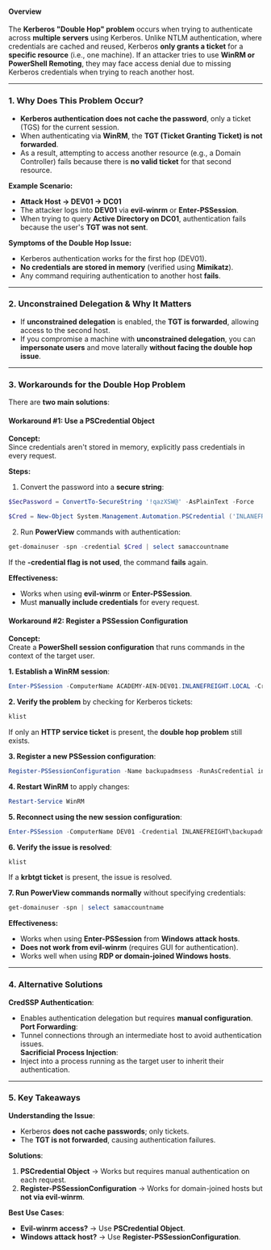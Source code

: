 #### **Overview**

The **Kerberos "Double Hop" problem** occurs when trying to authenticate across **multiple servers** using Kerberos. Unlike NTLM authentication, where credentials are cached and reused, Kerberos **only grants a ticket** for a **specific resource** (i.e., one machine). If an attacker tries to use **WinRM or PowerShell Remoting**, they may face access denial due to missing Kerberos credentials when trying to reach another host.


---

### **1. Why Does This Problem Occur?**

- **Kerberos authentication does not cache the password**, only a ticket (TGS) for the current session.
- When authenticating via **WinRM**, the **TGT (Ticket Granting Ticket) is not forwarded**.
- As a result, attempting to access another resource (e.g., a Domain Controller) fails because there is **no valid ticket** for that second resource.

 **Example Scenario:**

- **Attack Host → DEV01 → DC01**
- The attacker logs into **DEV01** via **evil-winrm** or **Enter-PSSession**.
- When trying to query **Active Directory on DC01**, authentication fails because the user's **TGT was not sent**.

 **Symptoms of the Double Hop Issue:**

- Kerberos authentication works for the first hop (DEV01).
- **No credentials are stored in memory** (verified using **Mimikatz**).
- Any command requiring authentication to another host **fails**.
---

### **2. Unconstrained Delegation & Why It Matters**

- If **unconstrained delegation** is enabled, the **TGT is forwarded**, allowing access to the second host.
- If you compromise a machine with **unconstrained delegation**, you can **impersonate users** and move laterally **without facing the double hop issue**.
---

### **3. Workarounds for the Double Hop Problem**

There are **two main solutions**:

#### Workaround #1: Use a PSCredential Object

**Concept:**  
Since credentials aren't stored in memory, explicitly pass credentials in every request.

 **Steps:**

1. Convert the password into a **secure string**:
```powershell
$SecPassword = ConvertTo-SecureString '!qazXSW@' -AsPlainText -Force

$Cred = New-Object System.Management.Automation.PSCredential ('INLANEFREIGHT\backupadm', $SecPassword)
```

2. Run **PowerView** commands with authentication:
```powershell
get-domainuser -spn -credential $Cred | select samaccountname
```
If the **-credential flag is not used**, the command **fails** again.

**Effectiveness:**
- Works when using **evil-winrm** or **Enter-PSSession**.
- Must **manually include credentials** for every request.


#### Workaround #2: Register a PSSession Configuration
 
**Concept:**  
Create a **PowerShell session configuration** that runs commands in the context of the target user.

**1. Establish a WinRM session**:
```powershell
Enter-PSSession -ComputerName ACADEMY-AEN-DEV01.INLANEFREIGHT.LOCAL -Credential inlanefreight\backupadm
```

**2. Verify the problem** by checking for Kerberos tickets:
```powershell
klist
```
If only an **HTTP service ticket** is present, the **double hop problem** still exists.

**3. Register a new PSSession configuration**:
```powershell
Register-PSSessionConfiguration -Name backupadmsess -RunAsCredential inlanefreight\backupadm
```

**4. Restart WinRM** to apply changes:
```powershell
Restart-Service WinRM
```

**5. Reconnect using the new session configuration**:
```powershell
Enter-PSSession -ComputerName DEV01 -Credential INLANEFREIGHT\backupadm -ConfigurationName backupadmsess
```

**6. Verify the issue is resolved**:
```powershell
klist
```
If a **krbtgt ticket** is present, the issue is resolved.

**7. Run PowerView commands normally** without specifying credentials:
```powershell
get-domainuser -spn | select samaccountname
```

**Effectiveness:**
- Works when using **Enter-PSSession** from **Windows attack hosts**.
- **Does not work from evil-winrm** (requires GUI for authentication).
- Works well when using **RDP or domain-joined Windows hosts**.
---
### **4. Alternative Solutions**

 **CredSSP Authentication**:
- Enables authentication delegation but requires **manual configuration**.  
**Port Forwarding**:
- Tunnel connections through an intermediate host to avoid authentication issues.  
**Sacrificial Process Injection**:
- Inject into a process running as the target user to inherit their authentication.

---

### **5. Key Takeaways**

 **Understanding the Issue**:

- Kerberos **does not cache passwords**; only tickets.
- The **TGT is not forwarded**, causing authentication failures.

 **Solutions**:

1. **PSCredential Object** → Works but requires manual authentication on each request.
2. **Register-PSSessionConfiguration** → Works for domain-joined hosts but **not via evil-winrm**.

 **Best Use Cases**:

- **Evil-winrm access?** → Use **PSCredential Object**.
- **Windows attack host?** → Use **Register-PSSessionConfiguration**.